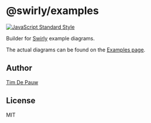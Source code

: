 # @swirly/examples

[![JavaScript Standard Style](https://img.shields.io/badge/code%20style-standard-brightgreen.svg)](https://standardjs.com)

Builder for [Swirly](https://github.com/timdp/swirly) example diagrams.

The actual diagrams can be found on the [Examples page](../../examples.md).

## Author

[Tim De Pauw](https://tmdpw.eu)

## License

MIT
